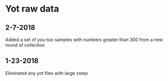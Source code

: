 # Yot raw data

## 2-7-2018
Added a set of you-too samples with numbers greater than 300 from a new round of collection

## 1-23-2018
Eliminated any yot files with large zstep
